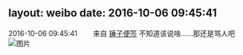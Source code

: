 layout: weibo
date: 2016-10-06 09:45:41
---
2016-10-06 09:45:41  &nbsp;&nbsp;&nbsp;&nbsp;&nbsp;&nbsp; 来自 <a href="http://app.weibo.com/t/feed/4WCtHv" rel="nofollow">锤子便签</a>
不知道该说啥……那还是骂人吧 ​​​
![图片](https://ww2.sinaimg.cn/large/6d2a6003jw1f8ib1raag9j20ri14gk0i.jpg)
